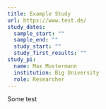 ```yaml
---
title: Example Study
url: https://www.test.de/
study_dates:
  sample_start: ""
  sample_end: ""
  study_start: ""
  study_first_results: ""
study_pi:
  name: Max Mustermann
  institution: Big University
  role: Researcher
---
```

Some test